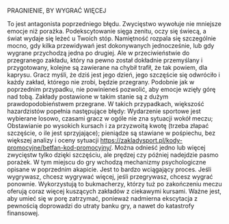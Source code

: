 
PRAGNIENIE, BY WYGRAĆ WIĘCEJ

To jest antagonista poprzedniego błędu. Zwycięstwo wywołuje nie mniejsze emocje niż porażka. Podekscytowanie sięga zenitu, oczy się świecą, a świat wydaje się leżeć u Twoich stóp. Namiętność rozpala się szczególnie mocno, gdy kilka przewidywań jest dokonywanych jednocześnie, lub gdy wygrane przychodzą jedna po drugiej. Ale w przeciwieństwie do przegranego zakładu, który na pewno został dokładnie przemyślany i przygotowany, kolejne są zawierane na chybił trafił, że tak powiem, dla kaprysu. Gracz myśli, że dziś jest jego dzień, jego szczęście się odwróciło i każdy zakład, którego nie zrobi, będzie przegrany. Podobnie jak w poprzednim przypadku, nie powinieneś pozwolić, aby emocje wzięły górę nad tobą. Zakłady postawione w takim stanie są z dużym prawdopodobieństwem przegrane.
W takich przypadkach, większość hazardzistów popełnia następujące błędy:
Wydarzenie sportowe jest wybierane losowo, czasami gracz w ogóle nie zna sytuacji wokół meczu;
Obstawianie po wysokich kursach i za przyzwoitą kwotę (trzeba złapać szczęście, o ile jest sprzyjające);
pieniądze są stawiane w pośpiechu, bez większej analizy i oceny sytuacji https://zakladysport.pl/kody-promocyjne/betfan-kod-promocyjny/.
Można odnieść jedno lub więcej zwycięstw tylko dzięki szczęściu, ale prędzej czy później nadejdzie pasmo porażek. W tym miejscu do gry wchodzą mechanizmy psychologiczne opisane w poprzednim akapicie. Jest to bardzo wciągający proces. Jeśli wygrywasz, chcesz wygrywać więcej, jeśli przegrywasz, chcesz wygrać ponownie. Wykorzystują to bukmacherzy, którzy tuż po zakończeniu meczu oferują coraz więcej kuszących zakładów z ciekawymi kursami. Ważne jest, aby umieć się w porę zatrzymać, ponieważ nadmierna ekscytacja z pewnością doprowadzi do utraty banku gry, a nawet do katastrofy finansowej.

